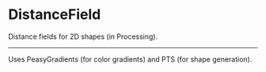 # DistanceField

Distance fields for 2D shapes (in Processing).

---

Uses PeasyGradients (for color gradients) and PTS (for shape generation).